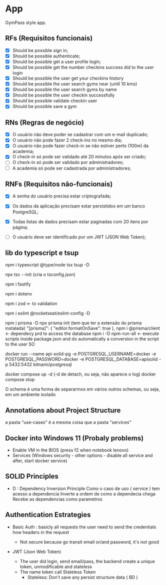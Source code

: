 # App

GymPass style app.

## RFs (Requisitos funcionais)

- [X] Should be possible sign in;
- [X] Should be possible authenticate;
- [X] Should be possible get a user profile login;
- [X] Should be possible get the number checkins success did to the user login
- [X] Should be possible the user get your checkins history
- [X] Should be possible the user search gyms near (until 10 kms)
- [X] Should be possible the user search gyms by name
- [X] Should be possible the user checkin successfully
- [X] Should be possible validate checkin user
- [X] Should be possible save a gym

## RNs (Regras de negócio)

- [X] O usuário não deve poder se cadastrar com um e-mail duplicado;
- [X] O usuário não pode fazer 2 check-ins no mesmo dia;
- [X] O usuário não pode fazer check-in se não estiver perto (100m) da academia;
- [X] O check-in só pode ser validado até 20 minutos após ser criado;
- [ ] O check-in só pode ser validado por administradores;
- [ ] A academia só pode ser cadastrada por administradores;

## RNFs (Requisitos não-funcionais)

- [X] A senha do usuário precisa estar criptografada;
- [X] Os dados da aplicação precisam estar persistidos em um banco PostgreSQL;
- [X] Todas listas de dados precisam estar paginadas com 20 itens por página;
- [ ] O usuário deve ser identificado por um JWT (JSON Web Token);



## lib do typescript e tsup
npm i typescript @type/node tsx tsup -D

npx tsc --init   (cria o tsconfig.json)

npm i fastify

npm i dotenv

npm i zod    <- to validation

npm i eslint @rocketseat/eslint-config -D

npm i prisma -D
npx prisma init (tem que ter a extensão do prisma instalada)
     "[prisma]": {
      "editor.formatOnSave": true
    },
npm i @prisma/client <- dependecy prd to access the database
npm i -D npm-run-all <- execute scripts inside package.json and do automatically a conversion in the script to the user SO

docker run --name api-solid-pg -e POSTGRESQL_USERNAME=docker -e POSTGRESQL_PASSWORD=docker -e POSTGRESQL_DATABASE=apisolid -p 5432:5432 bitnami/postgresql

docker compose up -d  (-d de detach, ou seja, não aparece o log)
docker compose stop

O schema é uma forma de separarmos em vários outros schemas, ou seja, em um ambiente isolado

## Annotations about Project Structure
a pasta "use-cases" é a mesma coisa que a pasta "services"


## Docker into Windows 11 (Probaly problems)
- Enable VM in the BIOS (press f2 when notebook lenovo)
- Services (Windows security - other options - disable all service and after, start docker service)

## SOLID Principles
- D : Dependency Inversion Principle
    Como o caso de uso ( service ) tem acesso a dependencia
    Inverte a ordem de como a dependecia chega
    Recebe as dependencias como parametros


## Authentication Estrategies
- Basic Auth : basicly all requests the user need to send the credentials how headers in the request
  - Not secure because go transit email or/and  password, it's not good

- JWT (Json Web Token)
  - The user did login, send email/pass, the backend create a unique token, unmodificable and stateless
  - The name token call Stateless Token
    - Stateless: Don't save any persist structure data ( BD )
